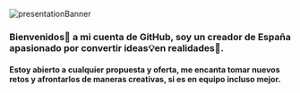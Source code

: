 ![presentationBanner](https://github.com/sanguino09/sanguino09/assets/116163899/6783d7b7-7609-4a71-98f9-9adc376bab52)

### Bienvenidos👋 a mi cuenta de GitHub, soy un creador de España apasionado por convertir ideas💡en realidades🔨. 

#### Estoy abierto a cualquier propuesta y oferta, me encanta tomar nuevos retos y afrontarlos de maneras creativas, si es en equipo incluso mejor.
